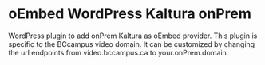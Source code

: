 # oEmbed WordPress Kaltura onPrem
WordPress plugin to add onPrem Kaltura as oEmbed provider. This plugin is specific to the BCcampus video domain. It can be customized by changing the url endpoints from video.bccampus.ca to your.onPrem.domain.
